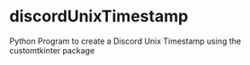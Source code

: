 # discordUnixTimestamp
Python Program to create a Discord Unix Timestamp using the customtkinter package
